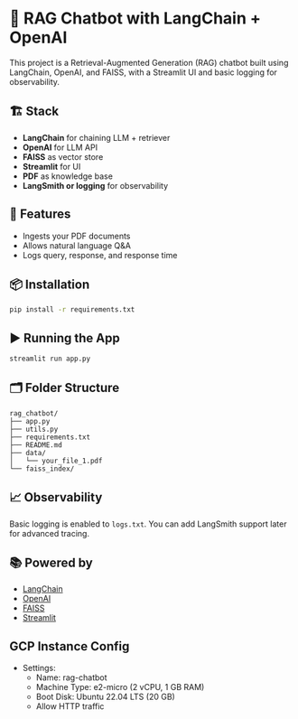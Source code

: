 # 🧠 RAG Chatbot with LangChain + OpenAI

This project is a Retrieval-Augmented Generation (RAG) chatbot built using LangChain, OpenAI, and FAISS, with a Streamlit UI and basic logging for observability.

## 🏗 Stack
- **LangChain** for chaining LLM + retriever
- **OpenAI** for LLM API
- **FAISS** as vector store
- **Streamlit** for UI
- **PDF** as knowledge base
- **LangSmith or logging** for observability

## 🚀 Features
- Ingests your PDF documents
- Allows natural language Q&A
- Logs query, response, and response time

## 📦 Installation
```bash
pip install -r requirements.txt
```

## ▶️ Running the App
```bash
streamlit run app.py
```

## 🗂 Folder Structure
```
rag_chatbot/
├── app.py
├── utils.py
├── requirements.txt
├── README.md
├── data/
│   └── your_file_1.pdf
└── faiss_index/
```

## 📈 Observability
Basic logging is enabled to `logs.txt`. You can add LangSmith support later for advanced tracing.

## 📚 Powered by
- [LangChain](https://www.langchain.com/)
- [OpenAI](https://platform.openai.com/)
- [FAISS](https://github.com/facebookresearch/faiss)
- [Streamlit](https://streamlit.io/)

## GCP Instance Config

- Settings:
	- Name: rag-chatbot
	- Machine Type: e2-micro (2 vCPU, 1 GB RAM)
	- Boot Disk: Ubuntu 22.04 LTS (20 GB)
	- Allow HTTP traffic
